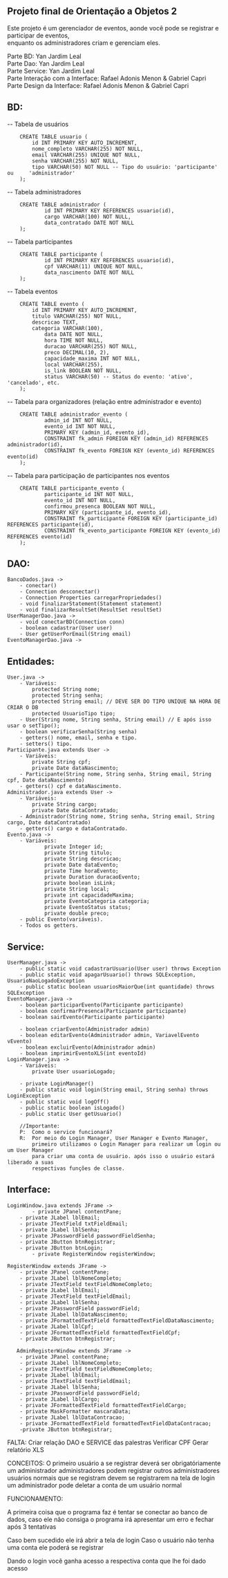## Projeto final de Orientação a Objetos 2 <br>
Este projeto é um gerenciador de eventos, aonde você pode se registrar e participar de eventos, <br>
enquanto os administradores criam e gerenciam eles.

Parte BD: Yan Jardim Leal <br>
Parte Dao: Yan Jardim Leal <br>
Parte Service: Yan Jardim Leal <br>
Parte Interação com a Interface: Rafael Adonis Menon & Gabriel Capri <br>
Parte Design da Interface: Rafael Adonis Menon & Gabriel Capri <br>

## BD:
	
-- Tabela de usuários

		CREATE TABLE usuario (
 	   		id INT PRIMARY KEY AUTO_INCREMENT,
 	   		nome_completo VARCHAR(255) NOT NULL,
 	   		email VARCHAR(255) UNIQUE NOT NULL,
 	   		senha VARCHAR(255) NOT NULL,
 	   		tipo VARCHAR(50) NOT NULL -- Tipo do usuário: 'participante' ou 	'administrador'
		);
	
-- Tabela administradores

		CREATE TABLE administrador (
	    		id INT PRIMARY KEY REFERENCES usuario(id),
	    		cargo VARCHAR(100) NOT NULL,
	    		data_contratado DATE NOT NULL
		);

-- Tabela participantes

		CREATE TABLE participante (
	    		id INT PRIMARY KEY REFERENCES usuario(id),
	    		cpf VARCHAR(11) UNIQUE NOT NULL,
	    		data_nascimento DATE NOT NULL
		);

-- Tabela eventos

		CREATE TABLE evento (
    		id INT PRIMARY KEY AUTO_INCREMENT,
    		titulo VARCHAR(255) NOT NULL,
    		descricao TEXT,
    		categoria VARCHAR(100),
	    		data DATE NOT NULL,
	    		hora TIME NOT NULL,
	    		duracao VARCHAR(255) NOT NULL,
	    		preco DECIMAL(10, 2),
	    		capacidade_maxima INT NOT NULL,
	    		local VARCHAR(255),
	    		is_link BOOLEAN NOT NULL,
	    		status VARCHAR(50) -- Status do evento: 'ativo', 'cancelado', etc.
		);
	
-- Tabela para organizadores (relação entre administrador e evento)

		CREATE TABLE administrador_evento (
	    		admin_id INT NOT NULL,
	    		evento_id INT NOT NULL,
	    		PRIMARY KEY (admin_id, evento_id),
	    		CONSTRAINT fk_admin FOREIGN KEY (admin_id) REFERENCES administrador(id),
	    		CONSTRAINT fk_evento FOREIGN KEY (evento_id) REFERENCES evento(id)
		);

-- Tabela para participação de participantes nos eventos

		CREATE TABLE participante_evento (
	    		participante_id INT NOT NULL,
	    		evento_id INT NOT NULL,
	    		confirmou_presenca BOOLEAN NOT NULL,
	    		PRIMARY KEY (participante_id, evento_id),
	    		CONSTRAINT fk_participante FOREIGN KEY (participante_id) 		REFERENCES participante(id),
	    		CONSTRAINT fk_evento_participante FOREIGN KEY (evento_id) 		REFERENCES evento(id)
		);

## DAO:

	BancoDados.java ->
		- conectar()
		- Connection desconectar()
		- Connection Properties carregarPropriedades()
		- void finalizarStatement(Statement statement)
		- void finalizarResultSet(ResultSet resultSet)
	UserManagerDao.java ->
		- void conectarBD(Connection conn)
		- boolean cadastrar(User user)
		- User getUserPorEmail(String email)
	EventoManagerDao.java ->

## Entidades:
	User.java ->
		- Variáveis:
			protected String nome;
			protected String senha;
			protected String email; // DEVE SER DO TIPO UNIQUE NA HORA DE CRIAR O DB
			protected UsuarioTipo tipo;
		- User(String nome, String senha, String email) // E após isso usar o setTipo();
		- boolean verificarSenha(String senha)
		- getters() nome, email, senha e tipo.
		- setters() tipo.
	Participante.java extends User ->
		- Variáveis:
			private String cpf;
			private Date dataNascimento;
		- Participante(String nome, String senha, String email, String cpf, Date dataNascimento)
		- getters() cpf e dataNascimento.
	Administrador.java extends User ->
		- Variáveis:
			private String cargo;
			private Date dataContratado;
		- Administrador(String nome, String senha, String email, String cargo, Date dataContratado)
		- getters() cargo e dataContratado.
	Evento.java ->
		- Variáveis:
				private Integer id;
				private String titulo;
				private String descricao;
				private Date dataEvento;
				private Time horaEvento;
				private Duration duracaoEvento;
				private boolean isLink;
				private String local;
				private int capacidadeMaxima;
				private EventoCategoria categoria;
				private EventoStatus status;
				private double preco;
		- public Evento(variáveis).
		- Todos os getters.
## Service:
	UserManager.java ->
		- public static void cadastrarUsuario(User user) throws Exception
		- public static void apagarUsuario() throws SQLException, UsuarioNaoLogadoException
		- public static boolean usuariosMaiorQue(int quantidade) throws SQLException
	EventoManager.java ->
		- boolean participarEvento(Participante participante)
		- boolean confirmarPresenca(Participante participante)
		- boolean sairEvento(Participante participante)
			
		- boolean criarEvento(Administrador admin)
		- boolean editarEvento(Administrador admin, VariavelEvento vEvento)
		- boolean excluirEvento(Administrador admin)
		- boolean imprimirEventoXLS(int eventoId)
	LoginManager.java ->
		- Variáveis:
			private User usuarioLogado;
		
		- private LoginManager()
		- public static void login(String email, String senha) throws LoginException 
		- public static void logOff()
		- public static boolean isLogado()
		- public static User getUsuario()
		
		//Importante:
		P: 	Como o service funcionará?
		R: 	Por meio do Login Manager, User Manager e Evento Manager,
			primeiro utilizamos o Login Manager para realizar um login ou um User Manager
			para criar uma conta de usuário. após isso o usuário estará liberado a suas
			respectivas funções de classe.
## Interface:
	
	LoginWindow.java extends JFrame ->
	    	- private JPanel contentPane;
		- private JLabel lblEmail;
		- private JTextField txtFieldEmail;
		- private JLabel lblSenha;
		- private JPasswordField passwordFieldSenha;
		- private JButton btnRegistrar;
		- private JButton btnLogin;
        	- private RegisterWindow registerWindow;
		
	RegisterWindow extends JFrame ->	
		- private JPanel contentPane;
		- private JLabel lblNomeCompleto;
		- private JTextField textFieldNomeCompleto;
		- private JLabel lblEmail;
		- private JTextField textFieldEmail;
		- private JLabel lblSenha;
		- private JPasswordField passwordField;
		- private JLabel lblDataNascimento;
		- private JFormattedTextField formattedTextFieldDataNascimento;
		- private JLabel lblCpf;
		- private JFormattedTextField formattedTextFieldCpf;
		- private JButton btnRegistrar;

       AdminRegisterWindow extends JFrame ->
		- private JPanel contentPane;
		- private JLabel lblNomeCompleto;
		- private JTextField textFieldNomeCompleto;
		- private JLabel lblEmail;
		- private JTextField textFieldEmail;
		- private JLabel lblSenha;
		- private JPasswordField passwordField;
		- private JLabel lblCargo;
		- private JFormattedTextField formattedTextFieldCargo;
		- private MaskFormatter mascaraData;
		- private JLabel lblDataContracao;
		- private JFormattedTextField formattedTextFieldDataContracao;
	 	-private JButton btnRegistrar;
	
FALTA:
Criar relação DAO e SERVICE das palestras
Verificar CPF
Gerar relatório XLS

CONCEITOS:
O primeiro usuário a se registrar deverá ser obrigatóriamente um administrador
administradores podem registrar outros administradores
usuários normais que se registram devem se registrarem na tela de login
um administrador pode deletar a conta de um usuário normal

FUNCIONAMENTO:

A primeira coisa que o programa faz é tentar se conectar ao banco de dados, caso ele não consiga o programa irá
apresentar um erro e fechar após 3 tentativas

Caso bem sucedido ele irá abrir a tela de login
Caso o usuário não tenha uma conta ele poderá se registrar

Dando o login você ganha acesso a respectiva conta que lhe foi dado acesso


